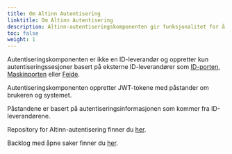 ```yaml
---
title: Om Altinn Autentisering
linktitle: Om Altinn Autentisering
description: Altinn-autentiseringskomponenten gir funksjonalitet for å autentisere brukere og systemer som får tilgang til Altinn-apper og Altinn-plattformen.
toc: false
weight: 1
---
```


Autentiseringskomponenten er ikke en ID-leverandør og oppretter kun autentiseringssesjoner basert på eksterne 
ID-leverandører som [ID-porten](https://eid.difi.no/nb/id-porten), [Maskinporten](https://samarbeid.digdir.no/maskinporten/maskinporten/25) eller [Feide](https://www.feide.no/).

Autentiseringskomponenten oppretter JWT-tokene med påstander om brukeren og systemet.

Påstandene er basert på autentiseringsinformasjonen som kommer fra ID-leverandørene.

Repository for Altinn-autentisering finner du [her](https://github.com/Altinn/altinn-authentication).

Backlog med åpne saker finner du [her](https://github.com/Altinn/altinn-authentication/issues).
